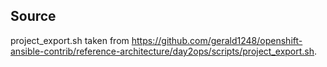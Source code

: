 Source
------
project_export.sh taken from https://github.com/gerald1248/openshift-ansible-contrib/reference-architecture/day2ops/scripts/project_export.sh.

